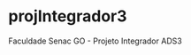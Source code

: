 # projIntegrador3
Faculdade Senac GO - Projeto Integrador ADS3


 <!-- <img src="https://github.com/AlessandroGyn/projIntegrador3/blob/main/README-IMG/home.png?raw=true" alt=""> -->
 
